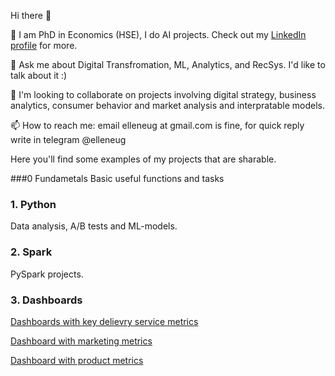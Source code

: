 Hi there 👋

🔭 I am PhD in Economics (HSE), I do AI projects. Check out my [LinkedIn profile](https://www.linkedin.com/in/elleneug/) for more.

💬 Ask me about Digital Transfromation, ML, Analytics, and RecSys. I'd like to talk about it :)

👯 I'm looking to collaborate on projects involving digital strategy, business analytics, consumer behavior and market analysis and interpratable models.

📫 How to reach me: email elleneug at gmail.com is fine, for quick reply write in telegram @elleneug

Here you'll find some examples of my projects that are sharable.

###0 Fundametals
Basic useful functions and tasks

### 1. Python

Data analysis, A/B tests and ML-models.


### 2. Spark

PySpark projects.

### 3. Dashboards

[Dashboards with key delievry service metrics](http://redash.public.karpov.courses/public/dashboards/yKd0cGc3FBAG35BhucJiMfSLwFXooQkextbiEu8Y?org_slug=default)

[Dashboard with marketing metrics](http://redash.public.karpov.courses/public/dashboards/EQMwCakT8EhEm26MHIgJh9kChNQlR3rie4hDPVIT?org_slug=default)

[Dashboard with product metrics](http://redash.public.karpov.courses/public/dashboards/hQLfyffZcDMyC749IcpuAQW9DcMmvrhAAoDNls0B?org_slug=default)
